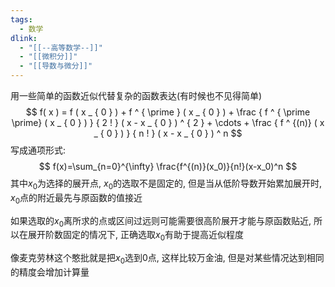 ```yaml
---
tags:
  - 数学
dlink:
  - "[[--高等数学--]]"
  - "[[微积分]]"
  - "[[导数与微分]]"
---
```

用一些简单的函数近似代替复杂的函数表达(有时候也不见得简单)
$$
f( x ) = f ( x _ { 0 } ) + f ^ { \prime } ( x _ { 0 } ) + \frac { f ^ { \prime \prime} ( x _ { 0 } ) } { 2 ! } ( x - x _ { 0 } ) ^ { 2 } + \cdots + \frac { f ^ {(n)} ( x _ { 0 } ) } { n ! } ( x - x _ { 0 } ) ^ n
$$
写成通项形式: 
$$
f(x)=\sum_{n=0}^{\infty} \frac{f^{(n)}(x_0)}{n!}(x-x_0)^n
$$
其中$x_0$为选择的展开点, $x_0$的选取不是固定的, 但是当从低阶导数开始累加展开时, $x_0$点的附近最先与原函数的值接近

如果选取的$x_0$离所求的点或区间过远则可能需要很高阶展开才能与原函数贴近, 所以在展开阶数固定的情况下, 正确选取$x_0$有助于提高近似程度

像麦克劳林这个憨批就是把$x_0$选到0点, 这样比较万金油, 但是对某些情况达到相同的精度会增加计算量